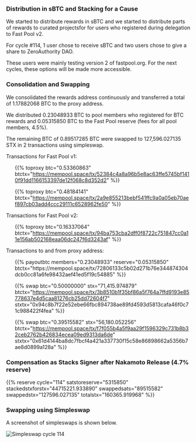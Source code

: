 ---
---

### Distribution in sBTC and Stacking for a Cause

We started to distribute rewards in sBTC and we started to distribute parts of rewards to curated projectsfor for users who registered during delegation to Fast Pool v2.

For cycle #114, 1 user chose to receive sBTC and two users chose to give a share to ZeroAuthority DAO.

These users were mainly testing version 2 of fastpool.org. For the next cycles, these options will be made more accessible.

### Consolidation and Swapping

We consolidated the rewards address continuously and transferred a total of 1.17882068 BTC to the proxy address.

We distributed 0.23048933 BTC to pool members who registered for BTC rewards and 0.05315850 BTC to the Fast Pool reserve (fees for all pool members, 4.5%).

The remaining BTC of 0.89517285 BTC were swapped to 127,596.027135 STX in 2 transactions using simpleswap.

Transactions for Fast Pool v1:

<ul>

{{% toproxy btc="0.53360863"
  btctx="https://mempool.space/tx/52384c4a8a96b5e8ac63ffe5745bf1410f91dd1166153397de12f068c8d352d2" %}}

{{% toproxy btc="0.48184141"
  btctx="https://mempool.space/tx/2a9e855213bebf541ffc9a0a05eb70aef897cb03add4ccc29111c6528962fe50" %}}

</ul>

Transactions for Fast Pool v2:

<ul>

{{% toproxy btc="0.16337064"
  btctx="https://mempool.space/tx/94ba753cba2dff0f8722c751847cc0a11e156ab502168eaa06dc247f6d3243af" %}}

</ul>
Transactions to and from proxy address:

<ul>
{{% payoutbtc members="0.23048933" reserve="0.05315850"
  btctx="https://mempool.space/tx/72806133c5b02d271b76e344874304dcb0cc81a6fe98432aef41ed5f19c54885" %}}
  
{{% swap btc="0.50000000" stx="71,415.974879"
  btctx="https://mempool.space/tx/3b8510b1f35bf86a5f764a7ffd9193e85778637e4d5caa81276cb25dd72604f7"
  stxtx="0x94c8b7f22e52ebe66fbc894738ae89fd4593d5813cafa46f0c71c988422f4fea" %}}

{{% swap btc="0.39515582" stx="56,180.052256"
  btctx="https://mempool.space/tx/f7f055b4a5f9aa29f1596329c731b8b32ceb2762b426834ecea09ed9313da6de"
  stxtx="0x61d4144ba8dc7fbcf4a421a337730f15c58e86898662a5356b7ae8d0899a128a" %}}

</ul>

### Compensation as Stacks Signer after Nakamoto Release (4.7% reserve)

{{% reserve cycle="114" satstoreserve="5315850"
stackedstxforstx="44715221.933890" swappedsats="89515582"
swappedstx="127596.027135" totalstx="160365.919968" %}}

### Swapping using Simpleswap

A screenshot of simpleswaps is shown below.

![Simpleswap cycle 114](/img/cycles/114-simpleswap.png)

